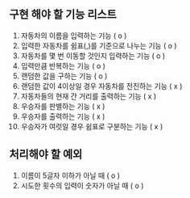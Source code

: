 ## 구현 해야 할 기능 리스트
1. 자동차의 이름을 입력하는 기능 ( o )
2. 입력한 자동차를 쉼표(,)를 기준으로 나누는 기능 ( o )
3. 자동차를 몇 번 이동할 것인지 입력하는 기능 ( o )
4. 입력만큼 반복하는 기능 ( o )
5. 랜덤한 값을 구하는 기능 ( o )
6. 랜덤한 값이 4이상일 경우 자동차를 전진하는 기능 ( x )
7. 자동차들의 현재 간 거리를 출력하는 기능 ( x )
8. 우승자를 판별하는 기능 ( x )
9. 우승자를 출력하는 기능 ( x )
10. 우승자가 여럿일 경우 쉼표로 구분하는 기능 ( x )


## 처리해야 할 예외
1. 이름이 5글자 이하가 아닐 때 ( o )
2. 시도한 횟수의 입력이 숫자가 아닐 때 ( o )
